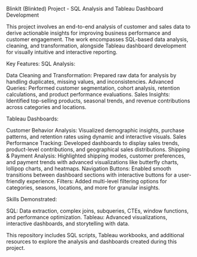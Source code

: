 BlinkIt (Blinkted) Project - SQL Analysis and Tableau Dashboard Development

This project involves an end-to-end analysis of customer and sales data to derive actionable insights for improving business performance and customer engagement. The work encompasses SQL-based data analysis, cleaning, and transformation, alongside Tableau dashboard development for visually intuitive and interactive reporting.

Key Features:
SQL Analysis:

Data Cleaning and Transformation: Prepared raw data for analysis by handling duplicates, missing values, and inconsistencies.
Advanced Queries: Performed customer segmentation, cohort analysis, retention calculations, and product performance evaluations.
Sales Insights: Identified top-selling products, seasonal trends, and revenue contributions across categories and locations.

Tableau Dashboards:

Customer Behavior Analysis: Visualized demographic insights, purchase patterns, and retention rates using dynamic and interactive visuals.
Sales Performance Tracking: Developed dashboards to display sales trends, product-level contributions, and geographical sales distributions.
Shipping & Payment Analysis: Highlighted shipping modes, customer preferences, and payment trends with advanced visualizations like butterfly charts, lollipop charts, and heatmaps.
Navigation Buttons: Enabled smooth transitions between dashboard sections with interactive buttons for a user-friendly experience.
Filters: Added multi-level filtering options for categories, seasons, locations, and more for granular insights.

Skills Demonstrated:

SQL: Data extraction, complex joins, subqueries, CTEs, window functions, and performance optimization.
Tableau: Advanced visualizations, interactive dashboards, and storytelling with data.

This repository includes SQL scripts, Tableau workbooks, and additional resources to explore the analysis and dashboards created during this project.
